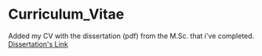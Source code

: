 # Curriculum_Vitae
Added my CV with the dissertation (pdf) from the M.Sc. that i've completed.
[Dissertation's Link](https://dione.lib.unipi.gr/xmlui/handle/unipi/15232)

